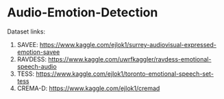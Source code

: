 # Audio-Emotion-Detection

Dataset links:
1. SAVEE: https://www.kaggle.com/ejlok1/surrey-audiovisual-expressed-emotion-savee
2. RAVDESS: https://www.kaggle.com/uwrfkaggler/ravdess-emotional-speech-audio
3. TESS: https://www.kaggle.com/ejlok1/toronto-emotional-speech-set-tess
4. CREMA-D: https://www.kaggle.com/ejlok1/cremad
